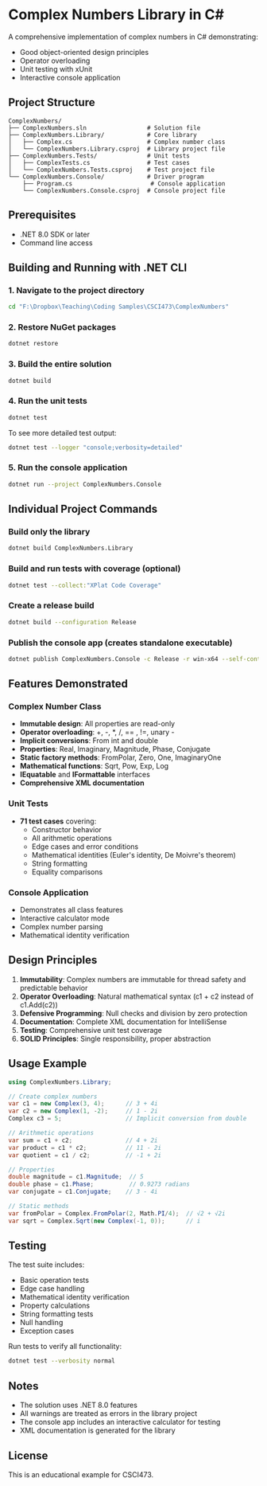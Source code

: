 # Complex Numbers Library in C#

A comprehensive implementation of complex numbers in C# demonstrating:
- Good object-oriented design principles
- Operator overloading
- Unit testing with xUnit
- Interactive console application

## Project Structure

```
ComplexNumbers/
├── ComplexNumbers.sln                 # Solution file
├── ComplexNumbers.Library/            # Core library
│   ├── Complex.cs                     # Complex number class
│   └── ComplexNumbers.Library.csproj  # Library project file
├── ComplexNumbers.Tests/              # Unit tests
│   ├── ComplexTests.cs                # Test cases
│   └── ComplexNumbers.Tests.csproj    # Test project file
└── ComplexNumbers.Console/            # Driver program
    ├── Program.cs                      # Console application
    └── ComplexNumbers.Console.csproj  # Console project file
```

## Prerequisites

- .NET 8.0 SDK or later
- Command line access

## Building and Running with .NET CLI

### 1. Navigate to the project directory
```bash
cd "F:\Dropbox\Teaching\Coding Samples\CSCI473\ComplexNumbers"
```

### 2. Restore NuGet packages
```bash
dotnet restore
```

### 3. Build the entire solution
```bash
dotnet build
```

### 4. Run the unit tests
```bash
dotnet test
```

To see more detailed test output:
```bash
dotnet test --logger "console;verbosity=detailed"
```

### 5. Run the console application
```bash
dotnet run --project ComplexNumbers.Console
```

## Individual Project Commands

### Build only the library
```bash
dotnet build ComplexNumbers.Library
```

### Build and run tests with coverage (optional)
```bash
dotnet test --collect:"XPlat Code Coverage"
```

### Create a release build
```bash
dotnet build --configuration Release
```

### Publish the console app (creates standalone executable)
```bash
dotnet publish ComplexNumbers.Console -c Release -r win-x64 --self-contained
```

## Features Demonstrated

### Complex Number Class
- **Immutable design**: All properties are read-only
- **Operator overloading**: +, -, *, /, == , !=, unary -
- **Implicit conversions**: From int and double
- **Properties**: Real, Imaginary, Magnitude, Phase, Conjugate
- **Static factory methods**: FromPolar, Zero, One, ImaginaryOne
- **Mathematical functions**: Sqrt, Pow, Exp, Log
- **IEquatable<Complex>** and **IFormattable** interfaces
- **Comprehensive XML documentation**

### Unit Tests
- **71 test cases** covering:
  - Constructor behavior
  - All arithmetic operations
  - Edge cases and error conditions
  - Mathematical identities (Euler's identity, De Moivre's theorem)
  - String formatting
  - Equality comparisons

### Console Application
- Demonstrates all class features
- Interactive calculator mode
- Complex number parsing
- Mathematical identity verification

## Design Principles

1. **Immutability**: Complex numbers are immutable for thread safety and predictable behavior
2. **Operator Overloading**: Natural mathematical syntax (c1 + c2 instead of c1.Add(c2))
3. **Defensive Programming**: Null checks and division by zero protection
4. **Documentation**: Complete XML documentation for IntelliSense
5. **Testing**: Comprehensive unit test coverage
6. **SOLID Principles**: Single responsibility, proper abstraction

## Usage Example

```csharp
using ComplexNumbers.Library;

// Create complex numbers
var c1 = new Complex(3, 4);      // 3 + 4i
var c2 = new Complex(1, -2);     // 1 - 2i
Complex c3 = 5;                  // Implicit conversion from double

// Arithmetic operations
var sum = c1 + c2;               // 4 + 2i
var product = c1 * c2;           // 11 - 2i
var quotient = c1 / c2;          // -1 + 2i

// Properties
double magnitude = c1.Magnitude;  // 5
double phase = c1.Phase;          // 0.9273 radians
var conjugate = c1.Conjugate;    // 3 - 4i

// Static methods
var fromPolar = Complex.FromPolar(2, Math.PI/4);  // √2 + √2i
var sqrt = Complex.Sqrt(new Complex(-1, 0));      // i
```

## Testing

The test suite includes:
- Basic operation tests
- Edge case handling
- Mathematical identity verification
- Property calculations
- String formatting tests
- Null handling
- Exception cases

Run tests to verify all functionality:
```bash
dotnet test --verbosity normal
```

## Notes

- The solution uses .NET 8.0 features
- All warnings are treated as errors in the library project
- The console app includes an interactive calculator for testing
- XML documentation is generated for the library

## License

This is an educational example for CSCI473.
